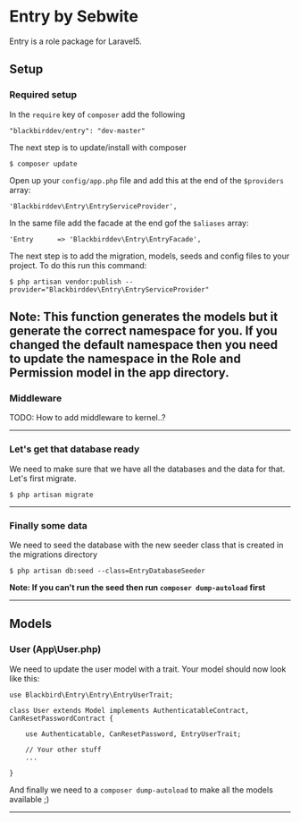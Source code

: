 # Entry by Sebwite

Entry is a role package for Laravel5.

## Setup

### Required setup

In the `require` key of `composer` add the following
```
"blackbirddev/entry": "dev-master"
```
The next step is to update/install with composer
```
$ composer update
```
Open up your `config/app.php` file and add this at the end of the `$providers` array:
```
'Blackbirddev\Entry\EntryServiceProvider',
```
In the same file add the facade at the end gof the `$aliases` array:
```
'Entry      => 'Blackbirddev\Entry\EntryFacade',
```
The next step is to add the migration, models, seeds and config files to your project. To do this run this command:
```
$ php artisan vendor:publish --provider="Blackbirddev\Entry\EntryServiceProvider"
```
**Note: This function generates the models but it generate the correct namespace for you. If you changed the default namespace then you need to update the namespace in the Role and Permission model in the app directory.**
---
### Middleware

TODO: How to add middleware to kernel..?

---
### Let's get that database ready

We need to make sure that we have all the databases and the data for that. Let's first migrate.
```
$ php artisan migrate
```
---
### Finally some data
We need to seed the database with the new seeder class that is created in the migrations directory
```
$ php artisan db:seed --class=EntryDatabaseSeeder
```
**Note: If you can't run the seed then run `composer dump-autoload` first**

---
## Models

### User (App\User.php)

We need to update the user model with a trait. Your model should now look like this:

```
use Blackbird\Entry\Entry\EntryUserTrait;
 
class User extends Model implements AuthenticatableContract, CanResetPasswordContract {
 
    use Authenticatable, CanResetPassword, EntryUserTrait;
 
    // Your other stuff
    ...
 
}
```

And finally we need to a `composer dump-autoload` to make all the models available ;)

---





